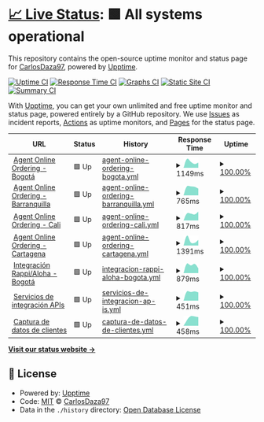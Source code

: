 # [📈 Live Status](https://CarlosDaza97.github.io/cyw-services): <!--live status--> **🟩 All systems operational**

This repository contains the open-source uptime monitor and status page for [CarlosDaza97](https://CarlosDaza97.github.io/cyw-services), powered by [Upptime](https://github.com/upptime/upptime).

[![Uptime CI](https://github.com/CarlosDaza97/cyw-services/workflows/Uptime%20CI/badge.svg)](https://github.com/CarlosDaza97/cyw-services/actions?query=workflow%3A%22Uptime+CI%22)
[![Response Time CI](https://github.com/CarlosDaza97/cyw-services/workflows/Response%20Time%20CI/badge.svg)](https://github.com/CarlosDaza97/cyw-services/actions?query=workflow%3A%22Response+Time+CI%22)
[![Graphs CI](https://github.com/CarlosDaza97/cyw-services/workflows/Graphs%20CI/badge.svg)](https://github.com/CarlosDaza97/cyw-services/actions?query=workflow%3A%22Graphs+CI%22)
[![Static Site CI](https://github.com/CarlosDaza97/cyw-services/workflows/Static%20Site%20CI/badge.svg)](https://github.com/CarlosDaza97/cyw-services/actions?query=workflow%3A%22Static+Site+CI%22)
[![Summary CI](https://github.com/CarlosDaza97/cyw-services/workflows/Summary%20CI/badge.svg)](https://github.com/CarlosDaza97/cyw-services/actions?query=workflow%3A%22Summary+CI%22)

With [Upptime](https://upptime.js.org), you can get your own unlimited and free uptime monitor and status page, powered entirely by a GitHub repository. We use [Issues](https://github.com/CarlosDaza97/cyw-services/issues) as incident reports, [Actions](https://github.com/CarlosDaza97/cyw-services/actions) as uptime monitors, and [Pages](https://CarlosDaza97.github.io/cyw-services) for the status page.

<!--start: status pages-->
<!-- This summary is generated by Upptime (https://github.com/upptime/upptime) -->
<!-- Do not edit this manually, your changes will be overwritten -->
<!-- prettier-ignore -->
| URL | Status | History | Response Time | Uptime |
| --- | ------ | ------- | ------------- | ------ |
| <img alt="" src="https://favicons.githubusercontent.com/www.domicilioscrepesywaffles.com.co" height="13"> [Agent Online Ordering - Bogotá](https://www.domicilioscrepesywaffles.com.co) | 🟩 Up | [agent-online-ordering-bogota.yml](https://github.com/CarlosDaza97/cyw-services/commits/HEAD/history/agent-online-ordering-bogota.yml) | <details><summary><img alt="Response time graph" src="./graphs/agent-online-ordering-bogota/response-time-week.png" height="20"> 1149ms</summary><br><a href="https://CarlosDaza97.github.io/cyw-services/history/agent-online-ordering-bogota"><img alt="Response time 1149" src="https://img.shields.io/endpoint?url=https%3A%2F%2Fraw.githubusercontent.com%2FCarlosDaza97%2Fcyw-services%2FHEAD%2Fapi%2Fagent-online-ordering-bogota%2Fresponse-time.json"></a><br><a href="https://CarlosDaza97.github.io/cyw-services/history/agent-online-ordering-bogota"><img alt="24-hour response time 1149" src="https://img.shields.io/endpoint?url=https%3A%2F%2Fraw.githubusercontent.com%2FCarlosDaza97%2Fcyw-services%2FHEAD%2Fapi%2Fagent-online-ordering-bogota%2Fresponse-time-day.json"></a><br><a href="https://CarlosDaza97.github.io/cyw-services/history/agent-online-ordering-bogota"><img alt="7-day response time 1149" src="https://img.shields.io/endpoint?url=https%3A%2F%2Fraw.githubusercontent.com%2FCarlosDaza97%2Fcyw-services%2FHEAD%2Fapi%2Fagent-online-ordering-bogota%2Fresponse-time-week.json"></a><br><a href="https://CarlosDaza97.github.io/cyw-services/history/agent-online-ordering-bogota"><img alt="30-day response time 1149" src="https://img.shields.io/endpoint?url=https%3A%2F%2Fraw.githubusercontent.com%2FCarlosDaza97%2Fcyw-services%2FHEAD%2Fapi%2Fagent-online-ordering-bogota%2Fresponse-time-month.json"></a><br><a href="https://CarlosDaza97.github.io/cyw-services/history/agent-online-ordering-bogota"><img alt="1-year response time 1149" src="https://img.shields.io/endpoint?url=https%3A%2F%2Fraw.githubusercontent.com%2FCarlosDaza97%2Fcyw-services%2FHEAD%2Fapi%2Fagent-online-ordering-bogota%2Fresponse-time-year.json"></a></details> | <details><summary><a href="https://CarlosDaza97.github.io/cyw-services/history/agent-online-ordering-bogota">100.00%</a></summary><a href="https://CarlosDaza97.github.io/cyw-services/history/agent-online-ordering-bogota"><img alt="All-time uptime 100.00%" src="https://img.shields.io/endpoint?url=https%3A%2F%2Fraw.githubusercontent.com%2FCarlosDaza97%2Fcyw-services%2FHEAD%2Fapi%2Fagent-online-ordering-bogota%2Fuptime.json"></a><br><a href="https://CarlosDaza97.github.io/cyw-services/history/agent-online-ordering-bogota"><img alt="24-hour uptime 100.00%" src="https://img.shields.io/endpoint?url=https%3A%2F%2Fraw.githubusercontent.com%2FCarlosDaza97%2Fcyw-services%2FHEAD%2Fapi%2Fagent-online-ordering-bogota%2Fuptime-day.json"></a><br><a href="https://CarlosDaza97.github.io/cyw-services/history/agent-online-ordering-bogota"><img alt="7-day uptime 100.00%" src="https://img.shields.io/endpoint?url=https%3A%2F%2Fraw.githubusercontent.com%2FCarlosDaza97%2Fcyw-services%2FHEAD%2Fapi%2Fagent-online-ordering-bogota%2Fuptime-week.json"></a><br><a href="https://CarlosDaza97.github.io/cyw-services/history/agent-online-ordering-bogota"><img alt="30-day uptime 100.00%" src="https://img.shields.io/endpoint?url=https%3A%2F%2Fraw.githubusercontent.com%2FCarlosDaza97%2Fcyw-services%2FHEAD%2Fapi%2Fagent-online-ordering-bogota%2Fuptime-month.json"></a><br><a href="https://CarlosDaza97.github.io/cyw-services/history/agent-online-ordering-bogota"><img alt="1-year uptime 100.00%" src="https://img.shields.io/endpoint?url=https%3A%2F%2Fraw.githubusercontent.com%2FCarlosDaza97%2Fcyw-services%2FHEAD%2Fapi%2Fagent-online-ordering-bogota%2Fuptime-year.json"></a></details>
| <img alt="" src="https://favicons.githubusercontent.com/caribe.domicilioscrepesywaffles.com.co" height="13"> [Agent Online Ordering - Barranquilla](https://caribe.domicilioscrepesywaffles.com.co) | 🟩 Up | [agent-online-ordering-barranquilla.yml](https://github.com/CarlosDaza97/cyw-services/commits/HEAD/history/agent-online-ordering-barranquilla.yml) | <details><summary><img alt="Response time graph" src="./graphs/agent-online-ordering-barranquilla/response-time-week.png" height="20"> 765ms</summary><br><a href="https://CarlosDaza97.github.io/cyw-services/history/agent-online-ordering-barranquilla"><img alt="Response time 765" src="https://img.shields.io/endpoint?url=https%3A%2F%2Fraw.githubusercontent.com%2FCarlosDaza97%2Fcyw-services%2FHEAD%2Fapi%2Fagent-online-ordering-barranquilla%2Fresponse-time.json"></a><br><a href="https://CarlosDaza97.github.io/cyw-services/history/agent-online-ordering-barranquilla"><img alt="24-hour response time 765" src="https://img.shields.io/endpoint?url=https%3A%2F%2Fraw.githubusercontent.com%2FCarlosDaza97%2Fcyw-services%2FHEAD%2Fapi%2Fagent-online-ordering-barranquilla%2Fresponse-time-day.json"></a><br><a href="https://CarlosDaza97.github.io/cyw-services/history/agent-online-ordering-barranquilla"><img alt="7-day response time 765" src="https://img.shields.io/endpoint?url=https%3A%2F%2Fraw.githubusercontent.com%2FCarlosDaza97%2Fcyw-services%2FHEAD%2Fapi%2Fagent-online-ordering-barranquilla%2Fresponse-time-week.json"></a><br><a href="https://CarlosDaza97.github.io/cyw-services/history/agent-online-ordering-barranquilla"><img alt="30-day response time 765" src="https://img.shields.io/endpoint?url=https%3A%2F%2Fraw.githubusercontent.com%2FCarlosDaza97%2Fcyw-services%2FHEAD%2Fapi%2Fagent-online-ordering-barranquilla%2Fresponse-time-month.json"></a><br><a href="https://CarlosDaza97.github.io/cyw-services/history/agent-online-ordering-barranquilla"><img alt="1-year response time 765" src="https://img.shields.io/endpoint?url=https%3A%2F%2Fraw.githubusercontent.com%2FCarlosDaza97%2Fcyw-services%2FHEAD%2Fapi%2Fagent-online-ordering-barranquilla%2Fresponse-time-year.json"></a></details> | <details><summary><a href="https://CarlosDaza97.github.io/cyw-services/history/agent-online-ordering-barranquilla">100.00%</a></summary><a href="https://CarlosDaza97.github.io/cyw-services/history/agent-online-ordering-barranquilla"><img alt="All-time uptime 100.00%" src="https://img.shields.io/endpoint?url=https%3A%2F%2Fraw.githubusercontent.com%2FCarlosDaza97%2Fcyw-services%2FHEAD%2Fapi%2Fagent-online-ordering-barranquilla%2Fuptime.json"></a><br><a href="https://CarlosDaza97.github.io/cyw-services/history/agent-online-ordering-barranquilla"><img alt="24-hour uptime 100.00%" src="https://img.shields.io/endpoint?url=https%3A%2F%2Fraw.githubusercontent.com%2FCarlosDaza97%2Fcyw-services%2FHEAD%2Fapi%2Fagent-online-ordering-barranquilla%2Fuptime-day.json"></a><br><a href="https://CarlosDaza97.github.io/cyw-services/history/agent-online-ordering-barranquilla"><img alt="7-day uptime 100.00%" src="https://img.shields.io/endpoint?url=https%3A%2F%2Fraw.githubusercontent.com%2FCarlosDaza97%2Fcyw-services%2FHEAD%2Fapi%2Fagent-online-ordering-barranquilla%2Fuptime-week.json"></a><br><a href="https://CarlosDaza97.github.io/cyw-services/history/agent-online-ordering-barranquilla"><img alt="30-day uptime 100.00%" src="https://img.shields.io/endpoint?url=https%3A%2F%2Fraw.githubusercontent.com%2FCarlosDaza97%2Fcyw-services%2FHEAD%2Fapi%2Fagent-online-ordering-barranquilla%2Fuptime-month.json"></a><br><a href="https://CarlosDaza97.github.io/cyw-services/history/agent-online-ordering-barranquilla"><img alt="1-year uptime 100.00%" src="https://img.shields.io/endpoint?url=https%3A%2F%2Fraw.githubusercontent.com%2FCarlosDaza97%2Fcyw-services%2FHEAD%2Fapi%2Fagent-online-ordering-barranquilla%2Fuptime-year.json"></a></details>
| <img alt="" src="https://favicons.githubusercontent.com/maquite.domicilioscrepesywaffles.com.co" height="13"> [Agent Online Ordering - Cali](https://maquite.domicilioscrepesywaffles.com.co) | 🟩 Up | [agent-online-ordering-cali.yml](https://github.com/CarlosDaza97/cyw-services/commits/HEAD/history/agent-online-ordering-cali.yml) | <details><summary><img alt="Response time graph" src="./graphs/agent-online-ordering-cali/response-time-week.png" height="20"> 817ms</summary><br><a href="https://CarlosDaza97.github.io/cyw-services/history/agent-online-ordering-cali"><img alt="Response time 817" src="https://img.shields.io/endpoint?url=https%3A%2F%2Fraw.githubusercontent.com%2FCarlosDaza97%2Fcyw-services%2FHEAD%2Fapi%2Fagent-online-ordering-cali%2Fresponse-time.json"></a><br><a href="https://CarlosDaza97.github.io/cyw-services/history/agent-online-ordering-cali"><img alt="24-hour response time 817" src="https://img.shields.io/endpoint?url=https%3A%2F%2Fraw.githubusercontent.com%2FCarlosDaza97%2Fcyw-services%2FHEAD%2Fapi%2Fagent-online-ordering-cali%2Fresponse-time-day.json"></a><br><a href="https://CarlosDaza97.github.io/cyw-services/history/agent-online-ordering-cali"><img alt="7-day response time 817" src="https://img.shields.io/endpoint?url=https%3A%2F%2Fraw.githubusercontent.com%2FCarlosDaza97%2Fcyw-services%2FHEAD%2Fapi%2Fagent-online-ordering-cali%2Fresponse-time-week.json"></a><br><a href="https://CarlosDaza97.github.io/cyw-services/history/agent-online-ordering-cali"><img alt="30-day response time 817" src="https://img.shields.io/endpoint?url=https%3A%2F%2Fraw.githubusercontent.com%2FCarlosDaza97%2Fcyw-services%2FHEAD%2Fapi%2Fagent-online-ordering-cali%2Fresponse-time-month.json"></a><br><a href="https://CarlosDaza97.github.io/cyw-services/history/agent-online-ordering-cali"><img alt="1-year response time 817" src="https://img.shields.io/endpoint?url=https%3A%2F%2Fraw.githubusercontent.com%2FCarlosDaza97%2Fcyw-services%2FHEAD%2Fapi%2Fagent-online-ordering-cali%2Fresponse-time-year.json"></a></details> | <details><summary><a href="https://CarlosDaza97.github.io/cyw-services/history/agent-online-ordering-cali">100.00%</a></summary><a href="https://CarlosDaza97.github.io/cyw-services/history/agent-online-ordering-cali"><img alt="All-time uptime 100.00%" src="https://img.shields.io/endpoint?url=https%3A%2F%2Fraw.githubusercontent.com%2FCarlosDaza97%2Fcyw-services%2FHEAD%2Fapi%2Fagent-online-ordering-cali%2Fuptime.json"></a><br><a href="https://CarlosDaza97.github.io/cyw-services/history/agent-online-ordering-cali"><img alt="24-hour uptime 100.00%" src="https://img.shields.io/endpoint?url=https%3A%2F%2Fraw.githubusercontent.com%2FCarlosDaza97%2Fcyw-services%2FHEAD%2Fapi%2Fagent-online-ordering-cali%2Fuptime-day.json"></a><br><a href="https://CarlosDaza97.github.io/cyw-services/history/agent-online-ordering-cali"><img alt="7-day uptime 100.00%" src="https://img.shields.io/endpoint?url=https%3A%2F%2Fraw.githubusercontent.com%2FCarlosDaza97%2Fcyw-services%2FHEAD%2Fapi%2Fagent-online-ordering-cali%2Fuptime-week.json"></a><br><a href="https://CarlosDaza97.github.io/cyw-services/history/agent-online-ordering-cali"><img alt="30-day uptime 100.00%" src="https://img.shields.io/endpoint?url=https%3A%2F%2Fraw.githubusercontent.com%2FCarlosDaza97%2Fcyw-services%2FHEAD%2Fapi%2Fagent-online-ordering-cali%2Fuptime-month.json"></a><br><a href="https://CarlosDaza97.github.io/cyw-services/history/agent-online-ordering-cali"><img alt="1-year uptime 100.00%" src="https://img.shields.io/endpoint?url=https%3A%2F%2Fraw.githubusercontent.com%2FCarlosDaza97%2Fcyw-services%2FHEAD%2Fapi%2Fagent-online-ordering-cali%2Fuptime-year.json"></a></details>
| <img alt="" src="https://favicons.githubusercontent.com/cartagena.domicilioscrepesywaffles.com.co" height="13"> [Agent Online Ordering - Cartagena](https://cartagena.domicilioscrepesywaffles.com.co) | 🟩 Up | [agent-online-ordering-cartagena.yml](https://github.com/CarlosDaza97/cyw-services/commits/HEAD/history/agent-online-ordering-cartagena.yml) | <details><summary><img alt="Response time graph" src="./graphs/agent-online-ordering-cartagena/response-time-week.png" height="20"> 1391ms</summary><br><a href="https://CarlosDaza97.github.io/cyw-services/history/agent-online-ordering-cartagena"><img alt="Response time 1391" src="https://img.shields.io/endpoint?url=https%3A%2F%2Fraw.githubusercontent.com%2FCarlosDaza97%2Fcyw-services%2FHEAD%2Fapi%2Fagent-online-ordering-cartagena%2Fresponse-time.json"></a><br><a href="https://CarlosDaza97.github.io/cyw-services/history/agent-online-ordering-cartagena"><img alt="24-hour response time 1391" src="https://img.shields.io/endpoint?url=https%3A%2F%2Fraw.githubusercontent.com%2FCarlosDaza97%2Fcyw-services%2FHEAD%2Fapi%2Fagent-online-ordering-cartagena%2Fresponse-time-day.json"></a><br><a href="https://CarlosDaza97.github.io/cyw-services/history/agent-online-ordering-cartagena"><img alt="7-day response time 1391" src="https://img.shields.io/endpoint?url=https%3A%2F%2Fraw.githubusercontent.com%2FCarlosDaza97%2Fcyw-services%2FHEAD%2Fapi%2Fagent-online-ordering-cartagena%2Fresponse-time-week.json"></a><br><a href="https://CarlosDaza97.github.io/cyw-services/history/agent-online-ordering-cartagena"><img alt="30-day response time 1391" src="https://img.shields.io/endpoint?url=https%3A%2F%2Fraw.githubusercontent.com%2FCarlosDaza97%2Fcyw-services%2FHEAD%2Fapi%2Fagent-online-ordering-cartagena%2Fresponse-time-month.json"></a><br><a href="https://CarlosDaza97.github.io/cyw-services/history/agent-online-ordering-cartagena"><img alt="1-year response time 1391" src="https://img.shields.io/endpoint?url=https%3A%2F%2Fraw.githubusercontent.com%2FCarlosDaza97%2Fcyw-services%2FHEAD%2Fapi%2Fagent-online-ordering-cartagena%2Fresponse-time-year.json"></a></details> | <details><summary><a href="https://CarlosDaza97.github.io/cyw-services/history/agent-online-ordering-cartagena">100.00%</a></summary><a href="https://CarlosDaza97.github.io/cyw-services/history/agent-online-ordering-cartagena"><img alt="All-time uptime 100.00%" src="https://img.shields.io/endpoint?url=https%3A%2F%2Fraw.githubusercontent.com%2FCarlosDaza97%2Fcyw-services%2FHEAD%2Fapi%2Fagent-online-ordering-cartagena%2Fuptime.json"></a><br><a href="https://CarlosDaza97.github.io/cyw-services/history/agent-online-ordering-cartagena"><img alt="24-hour uptime 100.00%" src="https://img.shields.io/endpoint?url=https%3A%2F%2Fraw.githubusercontent.com%2FCarlosDaza97%2Fcyw-services%2FHEAD%2Fapi%2Fagent-online-ordering-cartagena%2Fuptime-day.json"></a><br><a href="https://CarlosDaza97.github.io/cyw-services/history/agent-online-ordering-cartagena"><img alt="7-day uptime 100.00%" src="https://img.shields.io/endpoint?url=https%3A%2F%2Fraw.githubusercontent.com%2FCarlosDaza97%2Fcyw-services%2FHEAD%2Fapi%2Fagent-online-ordering-cartagena%2Fuptime-week.json"></a><br><a href="https://CarlosDaza97.github.io/cyw-services/history/agent-online-ordering-cartagena"><img alt="30-day uptime 100.00%" src="https://img.shields.io/endpoint?url=https%3A%2F%2Fraw.githubusercontent.com%2FCarlosDaza97%2Fcyw-services%2FHEAD%2Fapi%2Fagent-online-ordering-cartagena%2Fuptime-month.json"></a><br><a href="https://CarlosDaza97.github.io/cyw-services/history/agent-online-ordering-cartagena"><img alt="1-year uptime 100.00%" src="https://img.shields.io/endpoint?url=https%3A%2F%2Fraw.githubusercontent.com%2FCarlosDaza97%2Fcyw-services%2FHEAD%2Fapi%2Fagent-online-ordering-cartagena%2Fuptime-year.json"></a></details>
| <img alt="" src="https://favicons.githubusercontent.com/cwmenu.infotranscolombia.com" height="13"> [Integración Rappi/Aloha - Bogotá](https://cwmenu.infotranscolombia.com) | 🟩 Up | [integracion-rappi-aloha-bogota.yml](https://github.com/CarlosDaza97/cyw-services/commits/HEAD/history/integracion-rappi-aloha-bogota.yml) | <details><summary><img alt="Response time graph" src="./graphs/integracion-rappi-aloha-bogota/response-time-week.png" height="20"> 879ms</summary><br><a href="https://CarlosDaza97.github.io/cyw-services/history/integracion-rappi-aloha-bogota"><img alt="Response time 879" src="https://img.shields.io/endpoint?url=https%3A%2F%2Fraw.githubusercontent.com%2FCarlosDaza97%2Fcyw-services%2FHEAD%2Fapi%2Fintegracion-rappi-aloha-bogota%2Fresponse-time.json"></a><br><a href="https://CarlosDaza97.github.io/cyw-services/history/integracion-rappi-aloha-bogota"><img alt="24-hour response time 879" src="https://img.shields.io/endpoint?url=https%3A%2F%2Fraw.githubusercontent.com%2FCarlosDaza97%2Fcyw-services%2FHEAD%2Fapi%2Fintegracion-rappi-aloha-bogota%2Fresponse-time-day.json"></a><br><a href="https://CarlosDaza97.github.io/cyw-services/history/integracion-rappi-aloha-bogota"><img alt="7-day response time 879" src="https://img.shields.io/endpoint?url=https%3A%2F%2Fraw.githubusercontent.com%2FCarlosDaza97%2Fcyw-services%2FHEAD%2Fapi%2Fintegracion-rappi-aloha-bogota%2Fresponse-time-week.json"></a><br><a href="https://CarlosDaza97.github.io/cyw-services/history/integracion-rappi-aloha-bogota"><img alt="30-day response time 879" src="https://img.shields.io/endpoint?url=https%3A%2F%2Fraw.githubusercontent.com%2FCarlosDaza97%2Fcyw-services%2FHEAD%2Fapi%2Fintegracion-rappi-aloha-bogota%2Fresponse-time-month.json"></a><br><a href="https://CarlosDaza97.github.io/cyw-services/history/integracion-rappi-aloha-bogota"><img alt="1-year response time 879" src="https://img.shields.io/endpoint?url=https%3A%2F%2Fraw.githubusercontent.com%2FCarlosDaza97%2Fcyw-services%2FHEAD%2Fapi%2Fintegracion-rappi-aloha-bogota%2Fresponse-time-year.json"></a></details> | <details><summary><a href="https://CarlosDaza97.github.io/cyw-services/history/integracion-rappi-aloha-bogota">100.00%</a></summary><a href="https://CarlosDaza97.github.io/cyw-services/history/integracion-rappi-aloha-bogota"><img alt="All-time uptime 100.00%" src="https://img.shields.io/endpoint?url=https%3A%2F%2Fraw.githubusercontent.com%2FCarlosDaza97%2Fcyw-services%2FHEAD%2Fapi%2Fintegracion-rappi-aloha-bogota%2Fuptime.json"></a><br><a href="https://CarlosDaza97.github.io/cyw-services/history/integracion-rappi-aloha-bogota"><img alt="24-hour uptime 100.00%" src="https://img.shields.io/endpoint?url=https%3A%2F%2Fraw.githubusercontent.com%2FCarlosDaza97%2Fcyw-services%2FHEAD%2Fapi%2Fintegracion-rappi-aloha-bogota%2Fuptime-day.json"></a><br><a href="https://CarlosDaza97.github.io/cyw-services/history/integracion-rappi-aloha-bogota"><img alt="7-day uptime 100.00%" src="https://img.shields.io/endpoint?url=https%3A%2F%2Fraw.githubusercontent.com%2FCarlosDaza97%2Fcyw-services%2FHEAD%2Fapi%2Fintegracion-rappi-aloha-bogota%2Fuptime-week.json"></a><br><a href="https://CarlosDaza97.github.io/cyw-services/history/integracion-rappi-aloha-bogota"><img alt="30-day uptime 100.00%" src="https://img.shields.io/endpoint?url=https%3A%2F%2Fraw.githubusercontent.com%2FCarlosDaza97%2Fcyw-services%2FHEAD%2Fapi%2Fintegracion-rappi-aloha-bogota%2Fuptime-month.json"></a><br><a href="https://CarlosDaza97.github.io/cyw-services/history/integracion-rappi-aloha-bogota"><img alt="1-year uptime 100.00%" src="https://img.shields.io/endpoint?url=https%3A%2F%2Fraw.githubusercontent.com%2FCarlosDaza97%2Fcyw-services%2FHEAD%2Fapi%2Fintegracion-rappi-aloha-bogota%2Fuptime-year.json"></a></details>
| <img alt="" src="https://favicons.githubusercontent.com/omsaloha.infotranscolombia.com" height="13"> [Servicios de integración APIs](https://omsaloha.infotranscolombia.com/v1/Manu/StoreStatus/1) | 🟩 Up | [servicios-de-integracion-ap-is.yml](https://github.com/CarlosDaza97/cyw-services/commits/HEAD/history/servicios-de-integracion-ap-is.yml) | <details><summary><img alt="Response time graph" src="./graphs/servicios-de-integracion-ap-is/response-time-week.png" height="20"> 451ms</summary><br><a href="https://CarlosDaza97.github.io/cyw-services/history/servicios-de-integracion-ap-is"><img alt="Response time 451" src="https://img.shields.io/endpoint?url=https%3A%2F%2Fraw.githubusercontent.com%2FCarlosDaza97%2Fcyw-services%2FHEAD%2Fapi%2Fservicios-de-integracion-ap-is%2Fresponse-time.json"></a><br><a href="https://CarlosDaza97.github.io/cyw-services/history/servicios-de-integracion-ap-is"><img alt="24-hour response time 451" src="https://img.shields.io/endpoint?url=https%3A%2F%2Fraw.githubusercontent.com%2FCarlosDaza97%2Fcyw-services%2FHEAD%2Fapi%2Fservicios-de-integracion-ap-is%2Fresponse-time-day.json"></a><br><a href="https://CarlosDaza97.github.io/cyw-services/history/servicios-de-integracion-ap-is"><img alt="7-day response time 451" src="https://img.shields.io/endpoint?url=https%3A%2F%2Fraw.githubusercontent.com%2FCarlosDaza97%2Fcyw-services%2FHEAD%2Fapi%2Fservicios-de-integracion-ap-is%2Fresponse-time-week.json"></a><br><a href="https://CarlosDaza97.github.io/cyw-services/history/servicios-de-integracion-ap-is"><img alt="30-day response time 451" src="https://img.shields.io/endpoint?url=https%3A%2F%2Fraw.githubusercontent.com%2FCarlosDaza97%2Fcyw-services%2FHEAD%2Fapi%2Fservicios-de-integracion-ap-is%2Fresponse-time-month.json"></a><br><a href="https://CarlosDaza97.github.io/cyw-services/history/servicios-de-integracion-ap-is"><img alt="1-year response time 451" src="https://img.shields.io/endpoint?url=https%3A%2F%2Fraw.githubusercontent.com%2FCarlosDaza97%2Fcyw-services%2FHEAD%2Fapi%2Fservicios-de-integracion-ap-is%2Fresponse-time-year.json"></a></details> | <details><summary><a href="https://CarlosDaza97.github.io/cyw-services/history/servicios-de-integracion-ap-is">100.00%</a></summary><a href="https://CarlosDaza97.github.io/cyw-services/history/servicios-de-integracion-ap-is"><img alt="All-time uptime 100.00%" src="https://img.shields.io/endpoint?url=https%3A%2F%2Fraw.githubusercontent.com%2FCarlosDaza97%2Fcyw-services%2FHEAD%2Fapi%2Fservicios-de-integracion-ap-is%2Fuptime.json"></a><br><a href="https://CarlosDaza97.github.io/cyw-services/history/servicios-de-integracion-ap-is"><img alt="24-hour uptime 100.00%" src="https://img.shields.io/endpoint?url=https%3A%2F%2Fraw.githubusercontent.com%2FCarlosDaza97%2Fcyw-services%2FHEAD%2Fapi%2Fservicios-de-integracion-ap-is%2Fuptime-day.json"></a><br><a href="https://CarlosDaza97.github.io/cyw-services/history/servicios-de-integracion-ap-is"><img alt="7-day uptime 100.00%" src="https://img.shields.io/endpoint?url=https%3A%2F%2Fraw.githubusercontent.com%2FCarlosDaza97%2Fcyw-services%2FHEAD%2Fapi%2Fservicios-de-integracion-ap-is%2Fuptime-week.json"></a><br><a href="https://CarlosDaza97.github.io/cyw-services/history/servicios-de-integracion-ap-is"><img alt="30-day uptime 100.00%" src="https://img.shields.io/endpoint?url=https%3A%2F%2Fraw.githubusercontent.com%2FCarlosDaza97%2Fcyw-services%2FHEAD%2Fapi%2Fservicios-de-integracion-ap-is%2Fuptime-month.json"></a><br><a href="https://CarlosDaza97.github.io/cyw-services/history/servicios-de-integracion-ap-is"><img alt="1-year uptime 100.00%" src="https://img.shields.io/endpoint?url=https%3A%2F%2Fraw.githubusercontent.com%2FCarlosDaza97%2Fcyw-services%2FHEAD%2Fapi%2Fservicios-de-integracion-ap-is%2Fuptime-year.json"></a></details>
| <img alt="" src="https://favicons.githubusercontent.com/factelectronica.domicilioscrepesywaffles.com.co" height="13"> [Captura de datos de clientes](https://factelectronica.domicilioscrepesywaffles.com.co) | 🟩 Up | [captura-de-datos-de-clientes.yml](https://github.com/CarlosDaza97/cyw-services/commits/HEAD/history/captura-de-datos-de-clientes.yml) | <details><summary><img alt="Response time graph" src="./graphs/captura-de-datos-de-clientes/response-time-week.png" height="20"> 458ms</summary><br><a href="https://CarlosDaza97.github.io/cyw-services/history/captura-de-datos-de-clientes"><img alt="Response time 458" src="https://img.shields.io/endpoint?url=https%3A%2F%2Fraw.githubusercontent.com%2FCarlosDaza97%2Fcyw-services%2FHEAD%2Fapi%2Fcaptura-de-datos-de-clientes%2Fresponse-time.json"></a><br><a href="https://CarlosDaza97.github.io/cyw-services/history/captura-de-datos-de-clientes"><img alt="24-hour response time 458" src="https://img.shields.io/endpoint?url=https%3A%2F%2Fraw.githubusercontent.com%2FCarlosDaza97%2Fcyw-services%2FHEAD%2Fapi%2Fcaptura-de-datos-de-clientes%2Fresponse-time-day.json"></a><br><a href="https://CarlosDaza97.github.io/cyw-services/history/captura-de-datos-de-clientes"><img alt="7-day response time 458" src="https://img.shields.io/endpoint?url=https%3A%2F%2Fraw.githubusercontent.com%2FCarlosDaza97%2Fcyw-services%2FHEAD%2Fapi%2Fcaptura-de-datos-de-clientes%2Fresponse-time-week.json"></a><br><a href="https://CarlosDaza97.github.io/cyw-services/history/captura-de-datos-de-clientes"><img alt="30-day response time 458" src="https://img.shields.io/endpoint?url=https%3A%2F%2Fraw.githubusercontent.com%2FCarlosDaza97%2Fcyw-services%2FHEAD%2Fapi%2Fcaptura-de-datos-de-clientes%2Fresponse-time-month.json"></a><br><a href="https://CarlosDaza97.github.io/cyw-services/history/captura-de-datos-de-clientes"><img alt="1-year response time 458" src="https://img.shields.io/endpoint?url=https%3A%2F%2Fraw.githubusercontent.com%2FCarlosDaza97%2Fcyw-services%2FHEAD%2Fapi%2Fcaptura-de-datos-de-clientes%2Fresponse-time-year.json"></a></details> | <details><summary><a href="https://CarlosDaza97.github.io/cyw-services/history/captura-de-datos-de-clientes">100.00%</a></summary><a href="https://CarlosDaza97.github.io/cyw-services/history/captura-de-datos-de-clientes"><img alt="All-time uptime 100.00%" src="https://img.shields.io/endpoint?url=https%3A%2F%2Fraw.githubusercontent.com%2FCarlosDaza97%2Fcyw-services%2FHEAD%2Fapi%2Fcaptura-de-datos-de-clientes%2Fuptime.json"></a><br><a href="https://CarlosDaza97.github.io/cyw-services/history/captura-de-datos-de-clientes"><img alt="24-hour uptime 100.00%" src="https://img.shields.io/endpoint?url=https%3A%2F%2Fraw.githubusercontent.com%2FCarlosDaza97%2Fcyw-services%2FHEAD%2Fapi%2Fcaptura-de-datos-de-clientes%2Fuptime-day.json"></a><br><a href="https://CarlosDaza97.github.io/cyw-services/history/captura-de-datos-de-clientes"><img alt="7-day uptime 100.00%" src="https://img.shields.io/endpoint?url=https%3A%2F%2Fraw.githubusercontent.com%2FCarlosDaza97%2Fcyw-services%2FHEAD%2Fapi%2Fcaptura-de-datos-de-clientes%2Fuptime-week.json"></a><br><a href="https://CarlosDaza97.github.io/cyw-services/history/captura-de-datos-de-clientes"><img alt="30-day uptime 100.00%" src="https://img.shields.io/endpoint?url=https%3A%2F%2Fraw.githubusercontent.com%2FCarlosDaza97%2Fcyw-services%2FHEAD%2Fapi%2Fcaptura-de-datos-de-clientes%2Fuptime-month.json"></a><br><a href="https://CarlosDaza97.github.io/cyw-services/history/captura-de-datos-de-clientes"><img alt="1-year uptime 100.00%" src="https://img.shields.io/endpoint?url=https%3A%2F%2Fraw.githubusercontent.com%2FCarlosDaza97%2Fcyw-services%2FHEAD%2Fapi%2Fcaptura-de-datos-de-clientes%2Fuptime-year.json"></a></details>

<!--end: status pages-->

[**Visit our status website →**](https://CarlosDaza97.github.io/cyw-services)

## 📄 License

- Powered by: [Upptime](https://github.com/upptime/upptime)
- Code: [MIT](./LICENSE) © [CarlosDaza97](https://CarlosDaza97.github.io/cyw-services)
- Data in the `./history` directory: [Open Database License](https://opendatacommons.org/licenses/odbl/1-0/)
